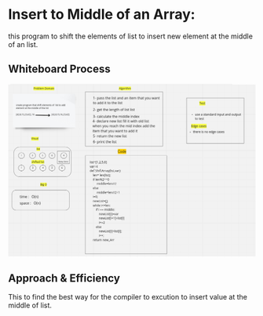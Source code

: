 # Insert to Middle of an Array:

this program to shift the elements of list to insert new element at the middle of an list.

## Whiteboard Process

![](codeChallenge02.png)

## Approach & Efficiency

This to find the best way for the compiler to excution to insert value at the middle of list.

